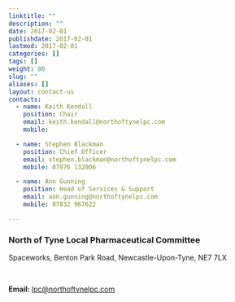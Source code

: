 ```yaml
---
linktitle: ""
description: ""
date: 2017-02-01
publishdate: 2017-02-01
lastmod: 2017-02-01
categories: []
tags: []
weight: 00
slug: ""
aliases: []
layout: contact-us
contacts:
  - name: Keith Kendall
    position: Chair
    email: keith.kendall@northoftynelpc.com
    mobile:

  - name: Stephen Blackman
    position: Chief Officer
    email: stephen.blackman@northoftynelpc.com
    mobile: 07976 132006

  - name: Ann Gunning
    position: Head of Services & Support
    email: ann.gunning@northoftynelpc.com
    mobile: 07832 967622

---
```


<h3 class="f3 primary-color">North of Tyne Local Pharmaceutical Committee</h3>
<p>Spaceworks, Benton Park Road, Newcastle-Upon-Tyne, NE7 7LX</p>
<br>
<p><b>Email:</b> <a href="mailto:lpc@northoftynelpc.com">lpc@northoftynelpc.com</a> </p>
